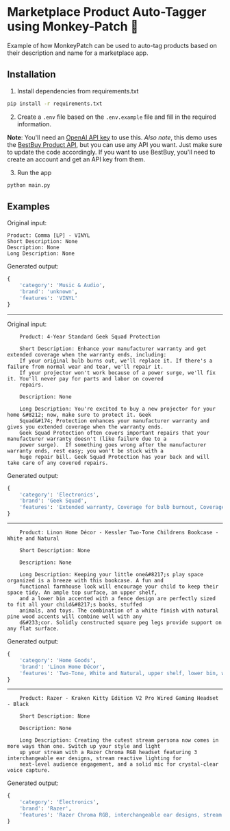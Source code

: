 # Marketplace Product Auto-Tagger using Monkey-Patch 🙈

Example of how MonkeyPatch can be used to auto-tag products based on their description and name for a marketplace app.

## Installation

1. Install dependencies from requirements.txt

```bash
pip install -r requirements.txt
```

2. Create a `.env` file based on the `.env.example` file and fill in the required information.

**Note**: You'll need an [OpenAI API key](https://openai.com/blog/openai-api) to use this. *Also note*, this demo uses the [BestBuy Product API](https://bestbuyapis.github.io/api-documentation/#products-api), but you can use any API you want. Just make sure to update the code accordingly. If you want to use BestBuy, you'll need to create an account and get an API key from them.

3. Run the app

```bash
python main.py
```

## Examples

Original input:

```
Product: Comma [LP] - VINYL
Short Description: None
Description: None
Long Description: None
```

Generated output:
```python
{
    'category': 'Music & Audio', 
    'brand': 'unknown', 
    'features': 'VINYL'
}
```

<hr />

Original input:

```
    Product: 4-Year Standard Geek Squad Protection
    
    Short Description: Enhance your manufacturer warranty and get extended coverage when the warranty ends, including:
    If your original bulb burns out, we'll replace it. If there's a failure from normal wear and tear, we'll repair it. 
    If your projector won't work because of a power surge, we'll fix it. You'll never pay for parts and labor on covered 
    repairs.
    
    Description: None
    
    Long Description: You're excited to buy a new projector for your home &#8212; now, make sure to protect it. Geek 
    Squad&#174; Protection enhances your manufacturer warranty and gives you extended coverage when the warranty ends.  
    Geek Squad Protection often covers important repairs that your manufacturer warranty doesn't (like failure due to a 
    power surge).  If something goes wrong after the manufacturer warranty ends, rest easy; you won't be stuck with a 
    huge repair bill. Geek Squad Protection has your back and will take care of any covered repairs.
```

Generated output:
```python
{
    'category': 'Electronics', 
    'brand': 'Geek Squad', 
    'features': 'Extended warranty, Coverage for bulb burnout, Coverage for normal wear and tear, Coverage for power surge'
}
```

<hr />

```
    Product: Linon Home Décor - Kessler Two-Tone Childrens Bookcase - White and Natural
    
    Short Description: None
    
    Description: None
    
    Long Description: Keeping your little one&#8217;s play space organized is a breeze with this bookcase. A fun and 
    functional farmhouse look will encourage your child to keep their space tidy. An ample top surface, an upper shelf, 
    and a lower bin accented with a fence design are perfectly sized to fit all your child&#8217;s books, stuffed 
    animals, and toys. The combination of a white finish with natural pine wood accents will combine well with any 
    d&#233;cor. Solidly constructed square peg legs provide support on any flat surface.
```
    

Generated output:
```python
{
    'category': 'Home Goods', 
    'brand': 'Linon Home Décor', 
    'features': 'Two-Tone, White and Natural, upper shelf, lower bin, white finish with natural pine wood accents, Solidly constructed square peg legs'
}
```


<hr />

```
    Product: Razer - Kraken Kitty Edition V2 Pro Wired Gaming Headset - Black
    
    Short Description: None
    
    Description: None
    
    Long Description: Creating the cutest stream persona now comes in more ways than one. Switch up your style and light 
    up your stream with a Razer Chroma RGB headset featuring 3 interchangeable ear designs, stream reactive lighting for 
    next-level audience engagement, and a solid mic for crystal-clear voice capture.
```

Generated output:
```python
{
    'category': 'Electronics', 
    'brand': 'Razer', 
    'features': 'Razer Chroma RGB, interchangeable ear designs, stream reactive lighting, solid mic for crystal-clear voice capture'
}
```